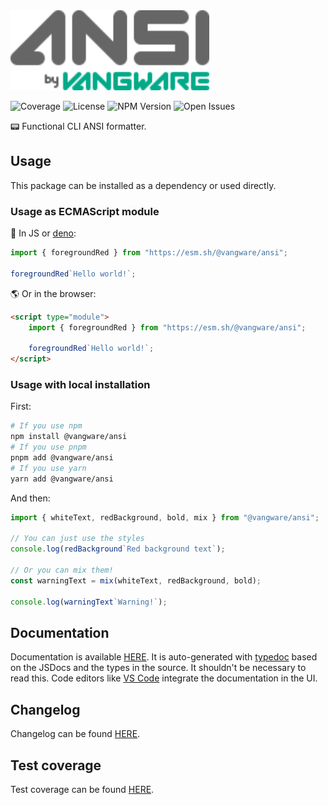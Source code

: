 <img alt="Vangware's ANSI logo" src="./logo.svg" height="128" />

![Coverage][coverage-badge] ![License][license-badge]
![NPM Version][npm-version-badge] ![Open Issues][open-issues-badge]

📟 Functional CLI ANSI formatter.

## Usage

This package can be installed as a dependency or used directly.

### Usage as ECMAScript module

🦕 In JS or [deno][deno]:

```js
import { foregroundRed } from "https://esm.sh/@vangware/ansi";

foregroundRed`Hello world!`;
```

🌎 Or in the browser:

```html
<script type="module">
	import { foregroundRed } from "https://esm.sh/@vangware/ansi";

	foregroundRed`Hello world!`;
</script>
```

### Usage with local installation

First:

```bash
# If you use npm
npm install @vangware/ansi
# If you use pnpm
pnpm add @vangware/ansi
# If you use yarn
yarn add @vangware/ansi
```

And then:

```js
import { whiteText, redBackground, bold, mix } from "@vangware/ansi";

// You can just use the styles
console.log(redBackground`Red background text`);

// Or you can mix them!
const warningText = mix(whiteText, redBackground, bold);

console.log(warningText`Warning!`);
```

## Documentation

Documentation is available [HERE][documentation]. It is auto-generated with
[typedoc][typedoc] based on the JSDocs and the types in the source. It shouldn't
be necessary to read this. Code editors like [VS Code][vscode] integrate the
documentation in the UI.

## Changelog

Changelog can be found [HERE][changelog].

## Test coverage

Test coverage can be found [HERE][coverage].

<!-- Reference -->

[changelog]: https://github.com/vangware/ansi/blob/main/CHANGELOG.md
[coverage-badge]:
	https://img.shields.io/coveralls/github/vangware/ansi.svg?style=for-the-badge&labelColor=666&color=0a8&link=https://coveralls.io/github/vangware/ansi
[coverage]: https://coveralls.io/github/vangware/ansi
[deno]: https://deno.land/
[documentation]: https://ansi.vangware.com
[license-badge]:
	https://img.shields.io/npm/l/@vangware/ansi.svg?style=for-the-badge&labelColor=666&color=0a8&link=https://github.com/vangware/ansi/blob/main/LICENSE
[npm-version-badge]:
	https://img.shields.io/npm/v/@vangware/ansi.svg?style=for-the-badge&labelColor=666&color=0a8&link=https://npm.im/@vangware/ansi
[open-issues-badge]:
	https://img.shields.io/github/issues/vangware/ansi.svg?style=for-the-badge&labelColor=666&color=0a8&link=https://github.com/vangware/ansi/issues
[typedoc]: https://typedoc.org/
[vscode]: https://code.visualstudio.com/
